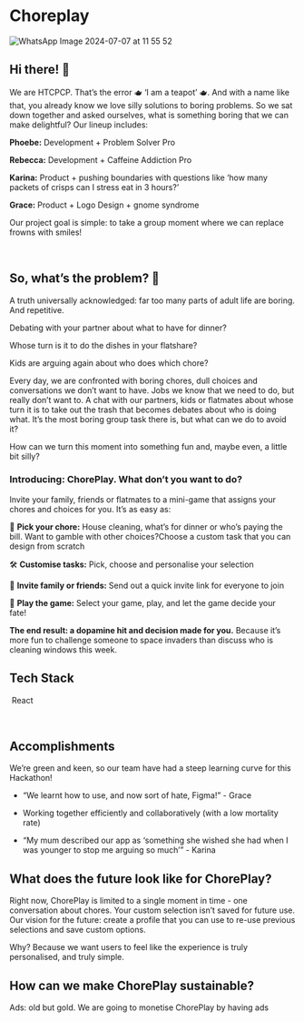 # Choreplay

![WhatsApp Image 2024-07-07 at 11 55 52](https://github.com/PAZHames/Choreplay/assets/77605055/88345db8-b24c-40a1-9045-afbc860a89ec)

## Hi there! 👋

We are HTCPCP. That’s the error 🫖 ‘I am a teapot’ 🫖. And with a name like that, you already know we love silly solutions to boring problems. So we sat down together and asked ourselves, what is something boring that we can make delightful? Our lineup includes:

**Phoebe:** Development + Problem Solver Pro

**Rebecca:** Development + Caffeine Addiction Pro

**Karina:** Product + pushing boundaries with questions like ‘how many packets of crisps can I stress eat in 3 hours?’ 

**Grace:** Product + Logo Design + gnome syndrome 

Our project goal is simple: to take a group moment where we can replace frowns with smiles!

 

## So, what’s the problem? 🤔

A truth universally acknowledged: far too many parts of adult life are boring. And repetitive. 

Debating with your partner about what to have for dinner?

Whose turn is it to do the dishes in your flatshare?

Kids are arguing again about who does which chore? 

Every day, we are confronted with boring chores, dull choices and conversations we don’t want to have. Jobs we know that we need to do, but really don’t want to. A chat with our partners, kids or flatmates about whose turn it is to take out the trash that becomes debates about who is doing what. It’s the most boring group task there is, but what can we do to avoid it?

How can we turn this moment into something fun and, maybe even, a little bit silly?

### Introducing: ChorePlay. What don’t you want to do?

Invite your family, friends or flatmates to a mini-game that assigns your chores and choices for you. It’s as easy as:

🧹 **Pick your chore:** House cleaning, what’s for dinner or who’s paying the bill. Want to gamble with other choices?Choose a custom task that you can design from scratch

🛠 **Customise tasks:** Pick, choose and personalise your selection

👥 **Invite family or friends:** Send out a quick invite link for everyone to join 

🎲 **Play the game:** Select your game, play, and let the game decide your fate! 

**The end result: a dopamine hit and decision made for you.** Because it’s more fun to challenge someone to space invaders than discuss who is cleaning windows this week. 

## Tech Stack

 React 

 

## Accomplishments

We’re green and keen, so our team have had a steep learning curve for this Hackathon!

- “We learnt how to use, and now sort of hate, Figma!” - Grace

- Working together efficiently and collaboratively (with a low mortality rate) 

- “My mum described our app as ‘something she wished she had when I was younger to stop me arguing so much’” - Karina

## What does the future look like for ChorePlay?

Right now, ChorePlay is limited to a single moment in time - one conversation about chores. Your custom selection isn’t saved for future use. Our vision for the future: create a profile that you can use to re-use previous selections and save custom options.

Why? Because we want users to feel like the experience is truly personalised, and truly simple. 

## How can we make ChorePlay sustainable?

Ads: old but gold. We are going to monetise ChorePlay by having ads

 
